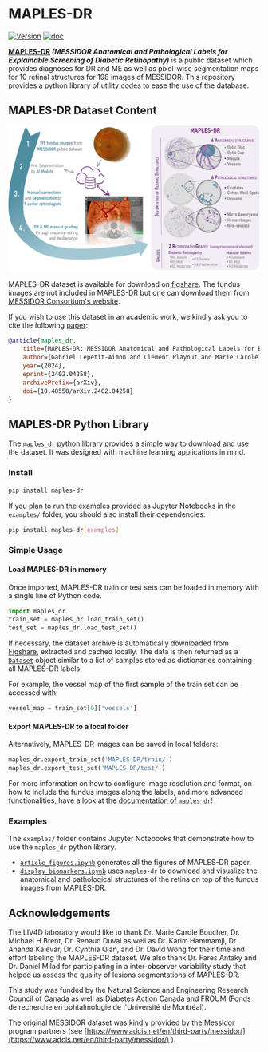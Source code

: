 # MAPLES-DR

[![Version](https://img.shields.io/pypi/v/maples_dr.svg?logo=pypi)](https://pypi.python.org/pypi/maples_dr)
[![doc](https://github.com/LIV4D/MAPLES-DR/actions/workflows/documentation.yml/badge.svg?branch=dev)](https://liv4d.github.io/MAPLES-DR/en/)


**[MAPLES-DR](https://liv4d.github.io/MAPLES-DR/en/) _(MESSIDOR Anatomical and Pathological Labels for Explainable Screening of Diabetic Retinopathy)_** is a public dataset which provides diagnoses for DR and ME as well as pixel-wise segmentation maps for 10 retinal structures for 198 images of MESSIDOR. This repository provides a python library of utility codes to ease the use of the database.

## MAPLES-DR Dataset Content
![Overview of the content of the MAPLES-DR dataset.](docs/source/_static/MAPLES-DR_Overview.svg)

MAPLES-DR dataset is available for download on [figshare](https://doi.org/10.6084/m9.figshare.24328660). The fundus images are not included in MAPLES-DR but one can download them from [MESSIDOR Consortium's website](https://www.adcis.net/fr/logiciels-tiers/messidor-fr/).

If you wish to use this dataset in an academic work, we kindly ask you to cite the following [paper](https://arxiv.org/abs/2402.04258):

```bibtex
@article{maples_dr,
    title={MAPLES-DR: MESSIDOR Anatomical and Pathological Labels for Explainable Screening of Diabetic Retinopathy}, 
    author={Gabriel Lepetit-Aimon and Clément Playout and Marie Carole Boucher and Renaud Duval and Michael H Brent and Farida Cheriet},
    year={2024},
    eprint={2402.04258},
    archivePrefix={arXiv},
    doi={10.48550/arXiv.2402.04258}
}
```


## MAPLES-DR Python Library

The `maples_dr` python library provides a simple way to download and use the dataset. It was designed with machine learning applications in mind.

### Install

```bash
pip install maples-dr
```

If you plan to run the examples provided as Jupyter Notebooks in the `examples/` folder, you should 
also install their dependencies:
```bash
pip install maples-dr[examples]
```

### Simple Usage

#### Load MAPLES-DR in memory

Once imported, MAPLES-DR train or test sets can be loaded in memory with a single line of Python code.

```python
import maples_dr
train_set = maples_dr.load_train_set()
test_set = maples_dr.load_test_set()
```

If necessary, the dataset archive is automatically downloaded from [Figshare](https://doi.org/10.6084/m9.figshare.24328660), extracted and cached locally. The data is then returned as a [`Dataset`](https://liv4d.github.io/MAPLES-DR/api_reference/dataset.html) object similar to a list of samples stored as dictionaries containing all MAPLES-DR labels. 

For example, the vessel map of the first sample of the train set can be accessed with:

```python
vessel_map = train_set[0]['vessels']
```

#### Export MAPLES-DR to a local folder
Alternatively, MAPLES-DR images can be saved in local folders:

```python
maples_dr.export_train_set('MAPLES-DR/train/')
maples_dr.export_test_set('MAPLES-DR/test/')
```


For more information on how to configure image resolution and format, on how to include the fundus images along the labels, and more advanced functionalities, have a look at [the documentation of `maples_dr`](https://liv4d.github.io/MAPLES-DR/en/welcome/python_library.html)!

### Examples
The `examples/` folder contains Jupyter Notebooks that demonstrate how to use the `maples_dr` python library.
 - [`article_figures.ipynb`](examples/article_figures.ipynb) generates all the figures of MAPLES-DR paper.
 - [`display_biomarkers.ipynb`](examples/display_biomarkers.ipynb) uses `maples-dr` to download and visualize the anatomical and pathological structures of the retina on top of the fundus images from MAPLES-DR.

## Acknowledgements
The LIV4D laboratory would like to thank Dr. Marie Carole Boucher, Dr. Michael H Brent, Dr. Renaud Duval as well as Dr. Karim Hammamji, Dr. Ananda Kalevar, Dr. Cynthia Qian, and  Dr. David Wong for their time and effort labeling the MAPLES-DR dataset. We also thank Dr. Fares Antaky and Dr. Daniel Milad for participating in a inter-observer variability study that helped us assess the quality of lesions segmentations of MAPLES-DR.

This study was funded by the Natural Science and Engineering Research Council of Canada as well as Diabetes Action Canada and FROUM (Fonds de recherche en ophtalmologie de l'Université de Montréal).

The original MESSIDOR dataset  was kindly provided by the Messidor program partners (see [https://www.adcis.net/en/third-party/messidor/](https://www.adcis.net/en/third-party/messidor/) ).